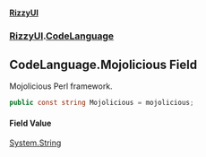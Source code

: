 #### [RizzyUI](index 'index')
### [RizzyUI](RizzyUI 'RizzyUI').[CodeLanguage](RizzyUI.CodeLanguage 'RizzyUI.CodeLanguage')

## CodeLanguage.Mojolicious Field

Mojolicious Perl framework.

```csharp
public const string Mojolicious = mojolicious;
```

#### Field Value
[System.String](https://docs.microsoft.com/en-us/dotnet/api/System.String 'System.String')